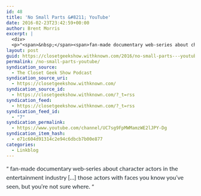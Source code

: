 ```yaml
---
id: 48
title: 'No Small Parts &#8211; YouTube'
date: 2016-02-23T23:42:59+00:00
author: Brent Morris
excerpt: |
  <div>
  <p>"<span>&nbsp;</span><span>fan-made documentary web-series about character actors in the entertainment industry&nbsp;[...]&nbsp;those actors with faces you know you've seen, but you're not sure where.&nbsp;</span>"</p></div>
layout: post
guid: https://closetgeekshow.withknown.com/2016/no-small-parts---youtube
permalink: /no-small-parts-youtube/
syndication_source:
  - The Closet Geek Show Podcast
syndication_source_uri:
  - https://closetgeekshow.withknown.com/
syndication_source_id:
  - https://closetgeekshow.withknown.com/?_t=rss
syndication_feed:
  - https://closetgeekshow.withknown.com/?_t=rss
syndication_feed_id:
  - "7"
syndication_permalink:
  - https://www.youtube.com/channel/UC7sg9FpMWMamzWE2lJPY-Dg
syndication_item_hash:
  - e71c604d91314c2e94c6dbcb7b00e877
categories:
  - Linkblog
---
```

<div class="known-bookmark">
  <p>
    &#8220;<span style="color: #232d32; font-family: Lato, sans-serif; font-size: 16px; line-height: 24px;"> </span><span style="color: #232d32; font-family: Lato, sans-serif; font-size: 16px; line-height: 24px;">fan-made documentary web-series about character actors in the entertainment industry [&#8230;] those actors with faces you know you&#8217;ve seen, but you&#8217;re not sure where. </span>&#8220;
  </p>
  
  <p>
  </p>
</div>